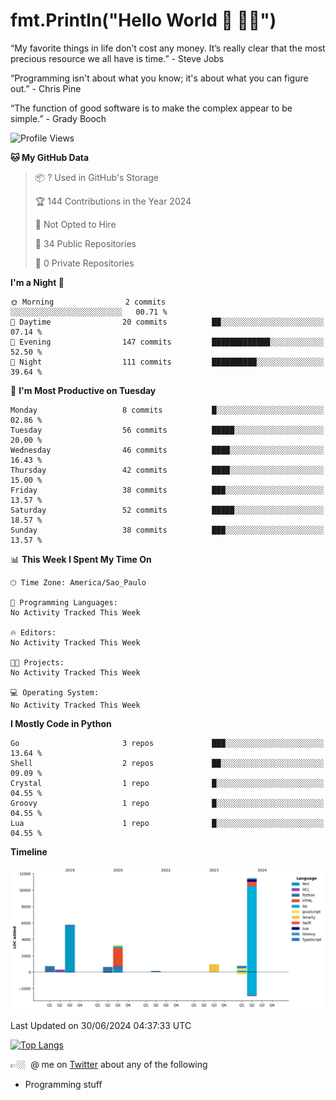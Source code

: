 # fmt.Println("Hello World 🤙 🤜🤛")

“My favorite things in life don’t cost any money. It’s really clear that the most precious resource we all have is time.” - Steve Jobs

“Programming isn't about what you know; it's about what you can figure out.” - Chris Pine

“The function of good software is to make the complex appear to be simple.” - Grady Booch

<!--START_SECTION:waka-->
![Profile Views](http://img.shields.io/badge/Profile%20Views-0-blue)

**🐱 My GitHub Data** 

> 📦 ? Used in GitHub's Storage 
 > 
> 🏆 144 Contributions in the Year 2024
 > 
> 🚫 Not Opted to Hire
 > 
> 📜 34 Public Repositories 
 > 
> 🔑 0 Private Repositories 
 > 
**I'm a Night 🦉** 

```text
🌞 Morning                2 commits           ░░░░░░░░░░░░░░░░░░░░░░░░░   00.71 % 
🌆 Daytime                20 commits          ██░░░░░░░░░░░░░░░░░░░░░░░   07.14 % 
🌃 Evening                147 commits         █████████████░░░░░░░░░░░░   52.50 % 
🌙 Night                  111 commits         ██████████░░░░░░░░░░░░░░░   39.64 % 
```
📅 **I'm Most Productive on Tuesday** 

```text
Monday                   8 commits           █░░░░░░░░░░░░░░░░░░░░░░░░   02.86 % 
Tuesday                  56 commits          █████░░░░░░░░░░░░░░░░░░░░   20.00 % 
Wednesday                46 commits          ████░░░░░░░░░░░░░░░░░░░░░   16.43 % 
Thursday                 42 commits          ████░░░░░░░░░░░░░░░░░░░░░   15.00 % 
Friday                   38 commits          ███░░░░░░░░░░░░░░░░░░░░░░   13.57 % 
Saturday                 52 commits          █████░░░░░░░░░░░░░░░░░░░░   18.57 % 
Sunday                   38 commits          ███░░░░░░░░░░░░░░░░░░░░░░   13.57 % 
```


📊 **This Week I Spent My Time On** 

```text
🕑︎ Time Zone: America/Sao_Paulo

💬 Programming Languages: 
No Activity Tracked This Week

🔥 Editors: 
No Activity Tracked This Week

🐱‍💻 Projects: 
No Activity Tracked This Week

💻 Operating System: 
No Activity Tracked This Week
```

**I Mostly Code in Python** 

```text
Go                       3 repos             ███░░░░░░░░░░░░░░░░░░░░░░   13.64 % 
Shell                    2 repos             ██░░░░░░░░░░░░░░░░░░░░░░░   09.09 % 
Crystal                  1 repo              █░░░░░░░░░░░░░░░░░░░░░░░░   04.55 % 
Groovy                   1 repo              █░░░░░░░░░░░░░░░░░░░░░░░░   04.55 % 
Lua                      1 repo              █░░░░░░░░░░░░░░░░░░░░░░░░   04.55 % 
```



**Timeline**

![Lines of Code chart](https://raw.githubusercontent.com/fabio-e-azevedo/fabio-e-azevedo/master/assets/bar_graph.png)


 Last Updated on 30/06/2024 04:37:33 UTC
<!--END_SECTION:waka-->

[![Top Langs](https://github-readme-stats.vercel.app/api/top-langs/?username=fabio-e-azevedo&layout=compact&theme=dark)](https://github.com/anuraghazra/github-readme-stats)

👉🏼&nbsp; @ me on [Twitter](https://twitter.com/fabioeazevedo) about any of the following 
- Programming stuff

